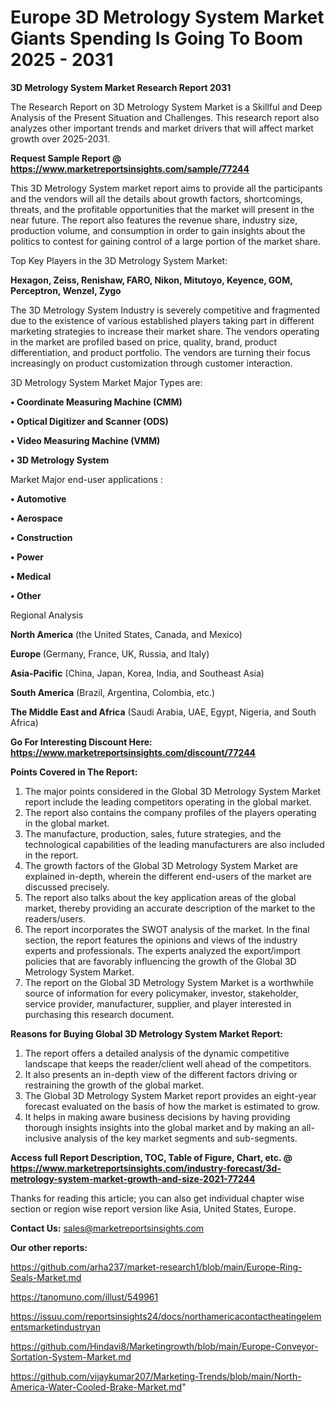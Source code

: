 # Europe 3D Metrology System Market Giants Spending Is Going To Boom 2025 - 2031

<strong>3D Metrology System Market Research Report 2031</strong>

The Research Report on 3D Metrology System Market is a Skillful and Deep Analysis of the Present Situation and Challenges. This research report also analyzes other important trends and market drivers that will affect market growth over 2025-2031.

<strong>Request Sample Report @ <a href=https://www.marketreportsinsights.com/sample/77244>https://www.marketreportsinsights.com/sample/77244</a></strong>

This 3D Metrology System market report aims to provide all the participants and the vendors will all the details about growth factors, shortcomings, threats, and the profitable opportunities that the market will present in the near future. The report also features the revenue share, industry size, production volume, and consumption in order to gain insights about the politics to contest for gaining control of a large portion of the market share.

Top Key Players in the 3D Metrology System Market:

<strong>Hexagon, Zeiss, Renishaw, FARO, Nikon, Mitutoyo, Keyence, GOM, Perceptron, Wenzel, Zygo</strong>

The 3D Metrology System Industry is severely competitive and fragmented due to the existence of various established players taking part in different marketing strategies to increase their market share. The vendors operating in the market are profiled based on price, quality, brand, product differentiation, and product portfolio. The vendors are turning their focus increasingly on product customization through customer interaction.

3D Metrology System Market Major Types are:

<strong>• Coordinate Measuring Machine (CMM)

• Optical Digitizer and Scanner (ODS)

• Video Measuring Machine (VMM)

• 3D Metrology System</strong>

Market Major end-user applications :

<strong>• Automotive

• Aerospace

• Construction

• Power

• Medical

• Other</strong>

Regional Analysis

</u><strong><b>North America</b></strong> (the United States, Canada, and Mexico)

<strong><b>Europe </b></strong>(Germany, France, UK, Russia, and Italy)

<strong><b>Asia-Pacific</b></strong> (China, Japan, Korea, India, and Southeast Asia)

<strong><b>South America</b></strong> (Brazil, Argentina, Colombia, etc.)

<strong><b>The Middle East and Africa</b></strong> (Saudi Arabia, UAE, Egypt, Nigeria, and South Africa)

<strong>Go For Interesting Discount Here: <a href=https://www.marketreportsinsights.com/discount/77244>https://www.marketreportsinsights.com/discount/77244</a></strong>

<strong>Points Covered in The Report:</strong>
<ol>
  <li>The major points considered in the Global 3D Metrology System Market report include the leading competitors operating in the global market.</li>
  <li>The report also contains the company profiles of the players operating in the global market.</li>
  <li>The manufacture, production, sales, future strategies, and the technological capabilities of the leading manufacturers are also included in the report.</li>
  <li>The growth factors of the Global 3D Metrology System Market are explained in-depth, wherein the different end-users of the market are discussed precisely.</li>
  <li>The report also talks about the key application areas of the global market, thereby providing an accurate description of the market to the readers/users.</li>
  <li>The report incorporates the SWOT analysis of the market. In the final section, the report features the opinions and views of the industry experts and professionals. The experts analyzed the export/import policies that are favorably influencing the growth of the Global 3D Metrology System Market.</li>
  <li>The report on the Global 3D Metrology System Market is a worthwhile source of information for every policymaker, investor, stakeholder, service provider, manufacturer, supplier, and player interested in purchasing this research document.</li>
</ol>
<strong>Reasons for Buying Global 3D Metrology System Market Report:</strong>

<ol>
  <li>The report offers a detailed analysis of the dynamic competitive landscape that keeps the reader/client well ahead of the competitors.</li>
  <li>It also presents an in-depth view of the different factors driving or restraining the growth of the global market.</li>
  <li>The Global 3D Metrology System Market report provides an eight-year forecast evaluated on the basis of how the market is estimated to grow.</li>
  <li>It helps in making aware business decisions by having providing thorough insights insights into the global market and by making an all-inclusive analysis of the key market segments and sub-segments.</li>
</ol>
<strong>Access full Report Description, TOC, Table of Figure, Chart, etc. @ <a href=https://www.marketreportsinsights.com/industry-forecast/3d-metrology-system-market-growth-and-size-2021-77244>https://www.marketreportsinsights.com/industry-forecast/3d-metrology-system-market-growth-and-size-2021-77244</a></strong>


Thanks for reading this article; you can also get individual chapter wise section or region wise report version like Asia, United States, Europe.

<strong>Contact Us:</strong>
sales@marketreportsinsights.com

<strong>Our other reports:</strong>

<a href=https://github.com/arha237/market-research1/blob/main/Europe-Ring-Seals-Market.md>https://github.com/arha237/market-research1/blob/main/Europe-Ring-Seals-Market.md</a>

<a href=https://tanomuno.com/illust/549961>https://tanomuno.com/illust/549961</a>

<a href=https://issuu.com/reportsinsights24/docs/northamericacontactheatingelementsmarketindustryan>https://issuu.com/reportsinsights24/docs/northamericacontactheatingelementsmarketindustryan</a>

<a href=https://github.com/Hindavi8/Marketingrowth/blob/main/Europe-Conveyor-Sortation-System-Market.md>https://github.com/Hindavi8/Marketingrowth/blob/main/Europe-Conveyor-Sortation-System-Market.md</a>

<a href=https://github.com/vijaykumar207/Marketing-Trends/blob/main/North-America-Water-Cooled-Brake-Market.md>https://github.com/vijaykumar207/Marketing-Trends/blob/main/North-America-Water-Cooled-Brake-Market.md</a>"
